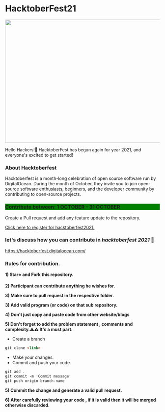 #  HacktoberFest21

<p align="center">
    <a href="https://hacktoberfest.digitalocean.com/" target="_blank">
    	<img src="https://camo.githubusercontent.com/a397f6ebccc28ecb405dc402628feed070d549995fdc37e9a59ea50dc4e1e5c7/68747470733a2f2f692e6962622e636f2f4e7858787748582f646566696e652d6c6f676f2e6a7067" width="1000px" height="400px">
    </a>
</p>


Hello Hackers!🙌 HacktoberFest has begun again for year 2021, and everyone's excited to get started!

### About Hacktoberfest

Hacktoberfest is a month-long celebration of open source software run by DigitalOcean. During the month of October, they invite you to join open-source software enthusiasts, beginners, and the developer community by contributing to open-source projects.

<h3 style="background-color:Green;">Contribute between: 1 OCTOBER - 31 OCTOBER</h3>

Create a Pull request and add any feature update to the repository.

[Click here to register for hacktoberfest2021.](https://hacktoberfest.digitalocean.com/)


### let's discuss how you can contribute in *hacktoberfest 2021* 🙌
https://hacktoberfest.digitalocean.com/

### Rules for contribution.
**1)  Star⭐ and Fork this repository.**

**2) Participant can contribute anything he wishes for.**

**3) Make sure to pull request in the respective folder.**

**3) Add valid program (or code) on that sub repository.**

**4) Don't just copy and paste code from other website/blogs**

**5) Don't forget to add the problem statement , comments and complexity.⚠️⚠️ It's a must part.**

* Create a branch

```markdown
git clone <link>
```

* Make your changes.
* Commit and push your code.

```markdown
git add .
git commit -m 'Commit message'
git push origin branch-name
```

**5) Commit the change and generate a valid pull request.**

**6) After carefully reviewing your code , if it is valid then it will be merged otherwise discarded.**
